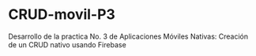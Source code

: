 # CRUD-movil-P3
Desarrollo de la practica No. 3 de Aplicaciones Móviles Nativas: Creación de un CRUD nativo usando Firebase
